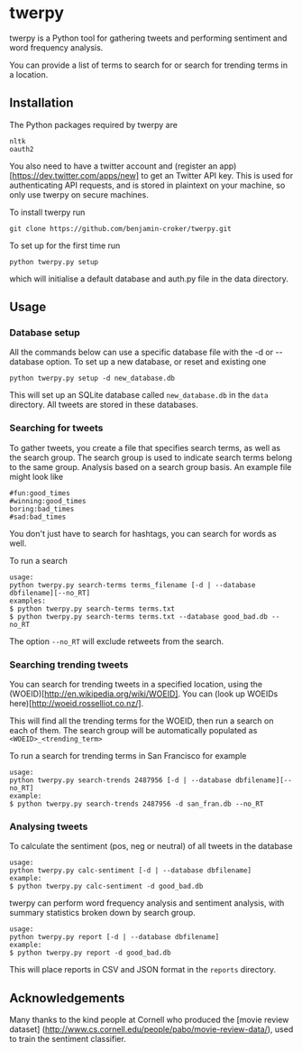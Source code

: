 twerpy
============

twerpy is a Python tool for gathering tweets and performing sentiment and word frequency analysis.

You can provide a list of terms to search for or search for trending terms in a location.

Installation
------------

The Python packages required by twerpy are
```
nltk
oauth2
```
You also need to have a twitter account and (register an app)[https://dev.twitter.com/apps/new] to get an Twitter API key.
This is used for authenticating API requests, and is stored in plaintext on your machine, so only use twerpy on
secure machines.

To install twerpy run
```
git clone https://github.com/benjamin-croker/twerpy.git
```

To set up for the first time run
```
python twerpy.py setup
```
which will initialise a default database and auth.py file in the data directory.

Usage
------
### Database setup

All the commands below can use a specific database file with the -d or --database option. To set up a new database,
or reset and existing one
```
python twerpy.py setup -d new_database.db
```
This will set up an SQLite database called `new_database.db` in the `data` directory. All tweets are stored
in these databases.

### Searching for tweets
To gather tweets, you create a file that specifies search terms, as well as the search group.
The search group is used to indicate search terms belong to the same group. Analysis based on
a search group basis. An example file might look like
```
#fun:good_times
#winning:good_times
boring:bad_times
#sad:bad_times
```
You don't just have to search for hashtags, you can search for words as well.

To run a search
```
usage:
python twerpy.py search-terms terms_filename [-d | --database dbfilename][--no_RT]
examples:
$ python twerpy.py search-terms terms.txt
$ python twerpy.py search-terms terms.txt --database good_bad.db --no_RT
```
The option `--no_RT` will exclude retweets from the search.

### Searching trending tweets
You can search for trending tweets in a specified location, using the (WOEID)[http://en.wikipedia.org/wiki/WOEID].
You can (look up WOEIDs here)[http://woeid.rosselliot.co.nz/].

This will find all the trending terms for the WOEID, then run a search on each of them.
The search group will be automatically populated as `<WOEID>_<trending_term>`

To run a search for trending terms in San Francisco for example
```
usage:
python twerpy.py search-trends 2487956 [-d | --database dbfilename][--no_RT]
example:
$ python twerpy.py search-trends 2487956 -d san_fran.db --no_RT
```

### Analysing tweets
To calculate the sentiment (pos, neg or neutral) of all tweets in the database
```
usage:
python twerpy.py calc-sentiment [-d | --database dbfilename]
example:
$ python twerpy.py calc-sentiment -d good_bad.db
```

twerpy can perform word frequency analysis and sentiment analysis, with summary
statistics broken down by search group.
```
usage:
python twerpy.py report [-d | --database dbfilename]
example:
$ python twerpy.py report -d good_bad.db
```
This will place reports in CSV and JSON format in the `reports` directory.

Acknowledgements
----------------
Many thanks to the kind people at Cornell who produced the [movie review dataset]
(http://www.cs.cornell.edu/people/pabo/movie-review-data/), used to train the sentiment classifier.
